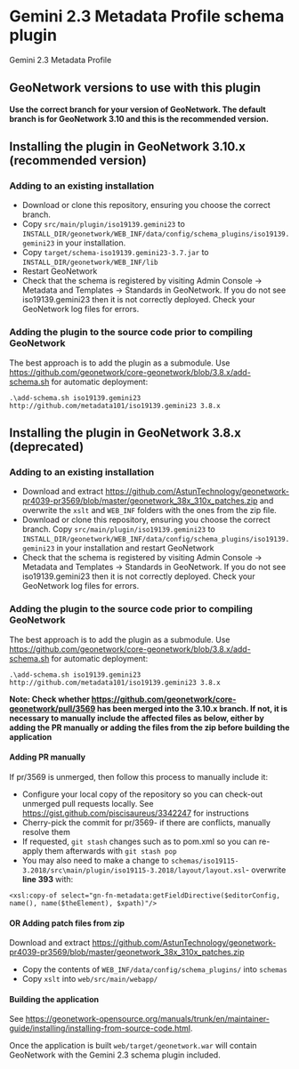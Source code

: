 # Gemini 2.3 Metadata Profile schema plugin

Gemini 2.3 Metadata Profile

## GeoNetwork versions to use with this plugin

**Use the correct branch for your version of GeoNetwork. The default branch is for GeoNetwork 3.10 and this is the recommended version.**

## Installing the plugin in GeoNetwork 3.10.x (recommended version)

### Adding to an existing installation

 * Download or clone this repository, ensuring you choose the correct branch. 
 * Copy `src/main/plugin/iso19139.gemini23` to `INSTALL_DIR/geonetwork/WEB_INF/data/config/schema_plugins/iso19139.gemini23` in your installation.
 * Copy `target/schema-iso19139.gemini23-3.7.jar` to `INSTALL_DIR/geonetwork/WEB_INF/lib`
 * Restart GeoNetwork
 * Check that the schema is registered by visiting Admin Console -> Metadata and Templates -> Standards in GeoNetwork. If you do not see iso19139.gemini23 then it is not correctly deployed. Check your GeoNetwork log files for errors.

### Adding the plugin to the source code prior to compiling GeoNetwork

The best approach is to add the plugin as a submodule. Use https://github.com/geonetwork/core-geonetwork/blob/3.8.x/add-schema.sh for automatic deployment:

```
.\add-schema.sh iso19139.gemini23 http://github.com/metadata101/iso19139.gemini23 3.8.x
```

## Installing the plugin in GeoNetwork 3.8.x (deprecated)

### Adding to an existing installation

 * Download and extract https://github.com/AstunTechnology/geonetwork-pr4039-pr3569/blob/master/geonetwork_38x_310x_patches.zip and overwrite the `xslt` and `WEB_INF` folders with the ones from the zip file. 
 * Download or clone this repository, ensuring you choose the correct branch. Copy `src/main/plugin/iso19139.gemini23` to `INSTALL_DIR/geonetwork/WEB_INF/data/config/schema_plugins/iso19139.gemini23` in your installation and restart GeoNetwork
 * Check that the schema is registered by visiting Admin Console -> Metadata and Templates -> Standards in GeoNetwork. If you do not see iso19139.gemini23 then it is not correctly deployed. Check your GeoNetwork log files for errors.

### Adding the plugin to the source code prior to compiling GeoNetwork

The best approach is to add the plugin as a submodule. Use https://github.com/geonetwork/core-geonetwork/blob/3.8.x/add-schema.sh for automatic deployment:

```
.\add-schema.sh iso19139.gemini23 http://github.com/metadata101/iso19139.gemini23 3.8.x
```

**Note: Check whether https://github.com/geonetwork/core-geonetwork/pull/3569 has been merged into the 3.10.x branch. If not, it is necessary to manually include the affected files as below, either by adding the PR manually or adding the files from the zip before building the application**

#### Adding PR manually

If pr/3569 is unmerged, then follow this process to manually include it:

* Configure your local copy of the repository so you can check-out unmerged pull requests locally. See https://gist.github.com/piscisaureus/3342247 for instructions
* Cherry-pick the commit for pr/3569- if there are conflicts, manually resolve them
* If requested, `git stash` changes such as to pom.xml so you can re-apply them afterwards with `git stash pop`
* You may also need to make a change to `schemas/iso19115-3.2018/src\main/plugin/iso19115-3.2018/layout/layout.xsl`- overwrite **line 393** with:
```
<xsl:copy-of select="gn-fn-metadata:getFieldDirective($editorConfig, name(), name($theElement), $xpath)"/> 
```

#### OR Adding patch files from zip

Download and extract https://github.com/AstunTechnology/geonetwork-pr4039-pr3569/blob/master/geonetwork_38x_310x_patches.zip

 * Copy the contents of `WEB_INF/data/config/schema_plugins/` into `schemas`
 * Copy `xslt` into `web/src/main/webapp/`


#### Building the application 

See https://geonetwork-opensource.org/manuals/trunk/en/maintainer-guide/installing/installing-from-source-code.html. 

Once the application is built `web/target/geonetwork.war` will contain GeoNetwork with the Gemini 2.3 schema plugin included.